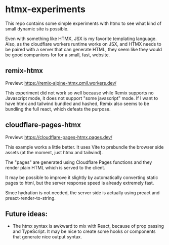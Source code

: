 # htmx-experiments

This repo contains some simple experiments with htmx to see what kind of small
dynamic site is possible.

Even with something like HTMX, JSX is my favorite templating language. Also, as the cloudflare workers runtime works on JSX, and HTMX needs to be paired with a server that can generate HTML, they seem like they would be good companions for for a small, fast, website.

## remix-htmx

Preview: https://remix-alpine-htmx.pmil.workers.dev/

This experiment did not work so well because while Remix supports no Javascript
mode, it does not support "some javascript" mode. If I want to have
htmx and tailwind bundled and hashed, Remix also seems to be bundling the full react,
which defeats the purpose.

## cloudflare-pages-htmx

Preview: https://cloudflare-pages-htmx.pages.dev/

This example works a little better. It uses Vite to prebundle the browser side
assets (at the moment, just htmx and tailwind).

The "pages" are generated using Cloudflare Pages functions and they render plain
HTML which is served to the client.

It may be possible to improve it slightly by automatically converting static
pages to html, but the server response speed is already extremely fast.

Since hydration is not needed, the server side is actually using preact and
preact-render-to-string.

## Future ideas:

- The htmx syntax is awkward to mix with React, because of prop passing and
  TypeScript. It may be nice to create some hooks or components that generate
  nice output syntax.
